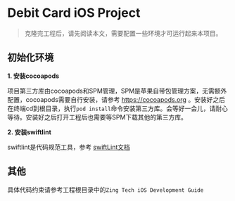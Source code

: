 # Debit Card iOS Project

> 克隆完工程后，请先阅读本文，需要配置一些环境才可运行起来本项目。

## 初始化环境

**1. 安装cocoapods**

项目第三方库由cocoapods和SPM管理，SPM是苹果自带包管理方案，无需额外配置，cocoapods需要自行安装，请参考 https://cocoapods.org 。安装好之后在终端cd到根目录，执行`pod install`命令安装第三方库。会等好一会儿，请耐心等待。安装好之后打开工程后也需要等SPM下载其他的第三方库。

**2. 安装swiftlint**

swiftlint是代码规范工具，参考 [swiftLint文档](https://github.com/realm/SwiftLint/blob/main/README_CN.md)

## 其他

具体代码约束请参考工程根目录中的`Zing Tech iOS Development Guide`
